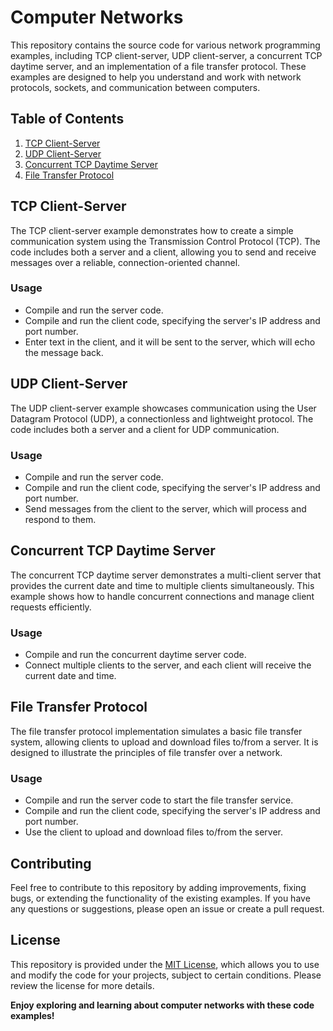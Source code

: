 # Computer Networks 

This repository contains the source code for various network programming examples, including TCP client-server, UDP client-server, a concurrent TCP daytime server, and an implementation of a file transfer protocol. These examples are designed to help you understand and work with network protocols, sockets, and communication between computers.

## Table of Contents

1. [TCP Client-Server](#tcp-client-server)
2. [UDP Client-Server](#udp-client-server)
3. [Concurrent TCP Daytime Server](#concurrent-tcp-daytime-server)
4. [File Transfer Protocol](#file-transfer-protocol)

## TCP Client-Server

The TCP client-server example demonstrates how to create a simple communication system using the Transmission Control Protocol (TCP). The code includes both a server and a client, allowing you to send and receive messages over a reliable, connection-oriented channel.

### Usage

- Compile and run the server code.
- Compile and run the client code, specifying the server's IP address and port number.
- Enter text in the client, and it will be sent to the server, which will echo the message back.

## UDP Client-Server

The UDP client-server example showcases communication using the User Datagram Protocol (UDP), a connectionless and lightweight protocol. The code includes both a server and a client for UDP communication.

### Usage

- Compile and run the server code.
- Compile and run the client code, specifying the server's IP address and port number.
- Send messages from the client to the server, which will process and respond to them.

## Concurrent TCP Daytime Server

The concurrent TCP daytime server demonstrates a multi-client server that provides the current date and time to multiple clients simultaneously. This example shows how to handle concurrent connections and manage client requests efficiently.

### Usage

- Compile and run the concurrent daytime server code.
- Connect multiple clients to the server, and each client will receive the current date and time.

## File Transfer Protocol

The file transfer protocol implementation simulates a basic file transfer system, allowing clients to upload and download files to/from a server. It is designed to illustrate the principles of file transfer over a network.

### Usage

- Compile and run the server code to start the file transfer service.
- Compile and run the client code, specifying the server's IP address and port number.
- Use the client to upload and download files to/from the server.

## Contributing

Feel free to contribute to this repository by adding improvements, fixing bugs, or extending the functionality of the existing examples. If you have any questions or suggestions, please open an issue or create a pull request.

## License

This repository is provided under the [MIT License](LICENSE), which allows you to use and modify the code for your projects, subject to certain conditions. Please review the license for more details.

**Enjoy exploring and learning about computer networks with these code examples!**
